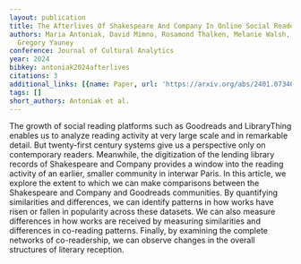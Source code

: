 ```yaml
---
layout: publication
title: The Afterlives Of Shakespeare And Company In Online Social Readership
authors: Maria Antoniak, David Mimno, Rosamond Thalken, Melanie Walsh, Matthew Wilkens,
  Gregory Yauney
conference: Journal of Cultural Analytics
year: 2024
bibkey: antoniak2024afterlives
citations: 3
additional_links: [{name: Paper, url: 'https://arxiv.org/abs/2401.07340'}]
tags: []
short_authors: Antoniak et al.
---
```

The growth of social reading platforms such as Goodreads and LibraryThing
enables us to analyze reading activity at very large scale and in remarkable
detail. But twenty-first century systems give us a perspective only on
contemporary readers. Meanwhile, the digitization of the lending library
records of Shakespeare and Company provides a window into the reading activity
of an earlier, smaller community in interwar Paris. In this article, we explore
the extent to which we can make comparisons between the Shakespeare and Company
and Goodreads communities. By quantifying similarities and differences, we can
identify patterns in how works have risen or fallen in popularity across these
datasets. We can also measure differences in how works are received by
measuring similarities and differences in co-reading patterns. Finally, by
examining the complete networks of co-readership, we can observe changes in the
overall structures of literary reception.
